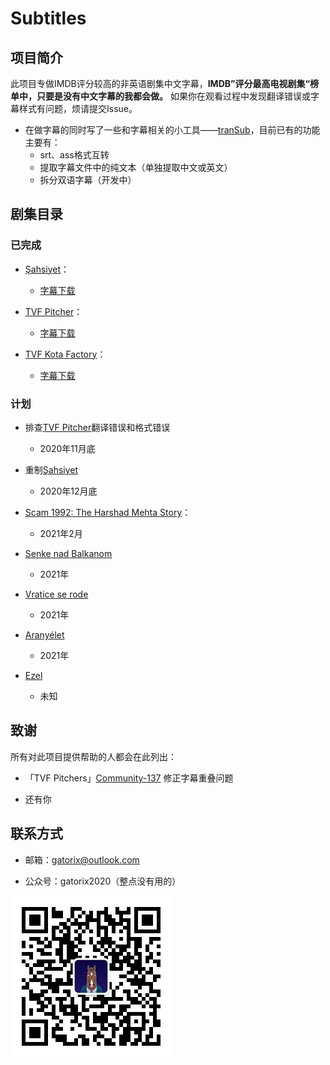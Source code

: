 # Subtitles

## 项目简介

此项目专做IMDB评分较高的非英语剧集中文字幕，**IMDB”评分最高电视剧集“榜单中，只要是没有中文字幕的我都会做。** 如果你在观看过程中发现翻译错误或字幕样式有问题，烦请提交Issue。
  
+ 在做字幕的同时写了一些和字幕相关的小工具——[tranSub](https://github.com/Gatorix/tranSub)，目前已有的功能主要有：
  + srt、ass格式互转
  + 提取字幕文件中的纯文本（单独提取中文或英文）
  + 拆分双语字幕（开发中）

## 剧集目录

### 已完成

+ [Şahsiyet](https://www.imdb.com/title/tt7920978/)：

  + [字幕下载](https://subhd.tv/ar0/497317)

+ [TVF Pitcher](https://www.imdb.com/title/tt4742876/)：

  + [字幕下载](http://subhd.la/a/507567)
  
+ [TVF Kota Factory](https://www.imdb.com/title/tt9432978/)：

  + [字幕下载](https://subhd.tv/a/511086)
  
### 计划

+ 排查[TVF Pitcher](https://www.imdb.com/title/tt4742876/)翻译错误和格式错误
  + 2020年11月底

+ 重制[Şahsiyet](https://www.imdb.com/title/tt7920978/)
  + 2020年12月底

+ [Scam 1992: The Harshad Mehta Story](https://www.imdb.com/title/tt12392504/)：
  + 2021年2月
  
+ [Senke nad Balkanom](https://www.imdb.com/title/tt6108262/)
  + 2021年

+ [Vratice se rode](https://www.imdb.com/title/tt1043822/)
  + 2021年
  
+ [Aranyélet](https://www.imdb.com/title/tt5099020/)
  + 2021年
  
+ [Ezel](https://www.imdb.com/title/tt1534360/)
  + 未知
  
## 致谢

所有对此项目提供帮助的人都会在此列出：

+ 「TVF Pitchers」[Community-137](https://github.com/Community-137) 修正字幕重叠问题

+ 还有你
  
## 联系方式

+ 邮箱：gatorix@outlook.com

+ 公众号：gatorix2020（整点没有用的）
  
![公众号二维码](https://github.com/Gatorix/subtitles/blob/master/Others/qrcode_for_gh_f9b5d24b04ce_258.jpg)
